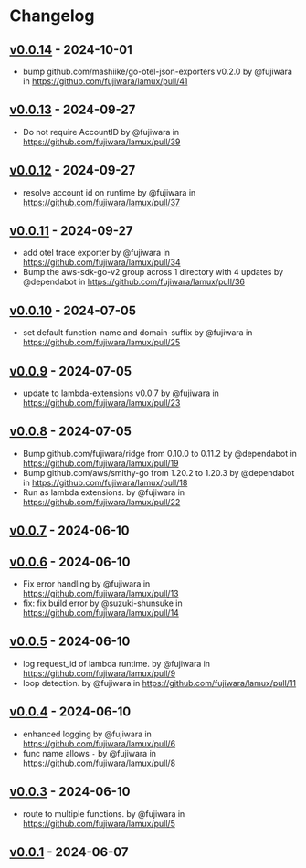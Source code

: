 # Changelog

## [v0.0.14](https://github.com/fujiwara/lamux/compare/v0.0.13...v0.0.14) - 2024-10-01
- bump github.com/mashiike/go-otel-json-exporters v0.2.0 by @fujiwara in https://github.com/fujiwara/lamux/pull/41

## [v0.0.13](https://github.com/fujiwara/lamux/compare/v0.0.12...v0.0.13) - 2024-09-27
- Do not require AccountID by @fujiwara in https://github.com/fujiwara/lamux/pull/39

## [v0.0.12](https://github.com/fujiwara/lamux/compare/v0.0.11...v0.0.12) - 2024-09-27
- resolve account id on runtime by @fujiwara in https://github.com/fujiwara/lamux/pull/37

## [v0.0.11](https://github.com/fujiwara/lamux/compare/v0.0.10...v0.0.11) - 2024-09-27
- add otel trace exporter by @fujiwara in https://github.com/fujiwara/lamux/pull/34
- Bump the aws-sdk-go-v2 group across 1 directory with 4 updates by @dependabot in https://github.com/fujiwara/lamux/pull/36

## [v0.0.10](https://github.com/fujiwara/lamux/compare/v0.0.9...v0.0.10) - 2024-07-05
- set default function-name and domain-suffix by @fujiwara in https://github.com/fujiwara/lamux/pull/25

## [v0.0.9](https://github.com/fujiwara/lamux/compare/v0.0.8...v0.0.9) - 2024-07-05
- update to lambda-extensions v0.0.7 by @fujiwara in https://github.com/fujiwara/lamux/pull/23

## [v0.0.8](https://github.com/fujiwara/lamux/compare/v0.0.7...v0.0.8) - 2024-07-05
- Bump github.com/fujiwara/ridge from 0.10.0 to 0.11.2 by @dependabot in https://github.com/fujiwara/lamux/pull/19
- Bump github.com/aws/smithy-go from 1.20.2 to 1.20.3 by @dependabot in https://github.com/fujiwara/lamux/pull/18
- Run as lambda extensions. by @fujiwara in https://github.com/fujiwara/lamux/pull/22

## [v0.0.7](https://github.com/fujiwara/lamux/compare/v0.0.6...v0.0.7) - 2024-06-10

## [v0.0.6](https://github.com/fujiwara/lamux/compare/v0.0.5...v0.0.6) - 2024-06-10
- Fix error handling by @fujiwara in https://github.com/fujiwara/lamux/pull/13
- fix: fix build error by @suzuki-shunsuke in https://github.com/fujiwara/lamux/pull/14

## [v0.0.5](https://github.com/fujiwara/lamux/compare/v0.0.4...v0.0.5) - 2024-06-10
- log request_id of lambda runtime. by @fujiwara in https://github.com/fujiwara/lamux/pull/9
- loop detection. by @fujiwara in https://github.com/fujiwara/lamux/pull/11

## [v0.0.4](https://github.com/fujiwara/lamux/compare/v0.0.3...v0.0.4) - 2024-06-10
- enhanced logging by @fujiwara in https://github.com/fujiwara/lamux/pull/6
- func name allows `-` by @fujiwara in https://github.com/fujiwara/lamux/pull/8

## [v0.0.3](https://github.com/fujiwara/lamux/compare/v0.0.2...v0.0.3) - 2024-06-10
- route to multiple functions. by @fujiwara in https://github.com/fujiwara/lamux/pull/5

## [v0.0.1](https://github.com/fujiwara/lamux/commits/v0.0.1) - 2024-06-07
